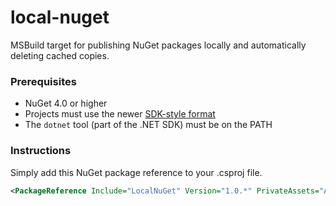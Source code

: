 # local-nuget
MSBuild target for publishing NuGet packages locally and automatically deleting cached copies.

### Prerequisites

* NuGet 4.0 or higher
* Projects must use the newer [SDK-style format](https://docs.microsoft.com/nuget/resources/check-project-format)
* The `dotnet` tool (part of the .NET SDK) must be on the PATH

### Instructions

Simply add this NuGet package reference to your .csproj file.

```xml
<PackageReference Include="LocalNuGet" Version="1.0.*" PrivateAssets="All" />
```
